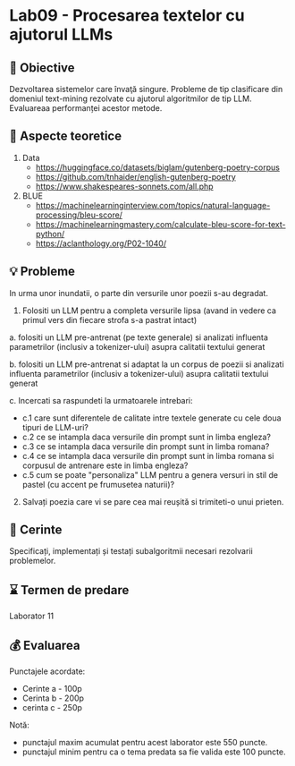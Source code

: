 # Lab09 - Procesarea textelor cu ajutorul LLMs 


## :microscope: Obiective 

Dezvoltarea sistemelor care învaţă singure. Probleme de tip clasificare din domeniul text-mining rezolvate cu ajutorul algoritmilor de tip LLM. Evaluareaa performanței acestor metode.

## :book:  Aspecte teoretice

1.	Data
    - https://huggingface.co/datasets/biglam/gutenberg-poetry-corpus
    - https://github.com/tnhaider/english-gutenberg-poetry
    - https://www.shakespeares-sonnets.com/all.php
2.	BLUE
    - https://machinelearninginterview.com/topics/natural-language-processing/bleu-score/
    - https://machinelearningmastery.com/calculate-bleu-score-for-text-python/
    - https://aclanthology.org/P02-1040/ 

 



## :bulb: Probleme

In urma unor inundatii, o parte din versurile unor poezii  s-au degradat. 

1. Folositi un LLM pentru a completa versurile lipsa (avand in vedere ca primul vers din fiecare strofa s-a pastrat intact)

a. folositi un LLM pre-antrenat (pe texte generale) si analizati influenta parametrilor (inclusiv a tokenizer-ului) asupra calitatii textului generat

b. folositi un LLM pre-antrenat si adaptat la un corpus de poezii si analizati influenta parametrilor (inclusiv a tokenizer-ului) asupra calitatii textului generat

c. Incercati sa raspundeti la urmatoarele intrebari: 
- c.1 care sunt diferentele de calitate intre textele generate cu cele doua tipuri de LLM-uri?
- c.2 ce se intampla daca versurile din prompt sunt in limba engleza?
- c.3 ce se intampla daca versurile din prompt sunt in limba romana?
- c.4 ce se intampla daca versurile din prompt sunt in limba romana si corpusul de antrenare este in limba engleza?
- c.5 cum se poate "personaliza" LLM pentru a genera versuri in stil de pastel (cu accent pe frumusetea naturii)?


2. Salvați poezia care vi se pare cea mai reușită si trimiteti-o unui prieten.

## :memo:  Cerinte 

Specificați, implementați și testați subalgoritmii necesari rezolvarii problemelor.

## :hourglass: Termen de predare 
Laborator 11

## :moneybag: Evaluarea

Punctajele acordate:
- Cerinte a - 100p
- Cerinta b - 200p
- cerinta c - 250p

Notă: 
- punctajul maxim acumulat pentru acest laborator este 550 puncte.
- punctajul minim pentru ca o tema predata sa fie valida este 100 puncte.  


